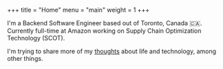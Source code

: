 +++
title = "Home"
menu = "main"
weight = 1
+++

I'm a Backend Software Engineer based out of Toronto, Canada 🇨🇦. Currently full-time at Amazon working on Supply Chain Optimization Technology (SCOT).

I'm trying to share more of my [thoughts](/blog) about life and technology, among other things.